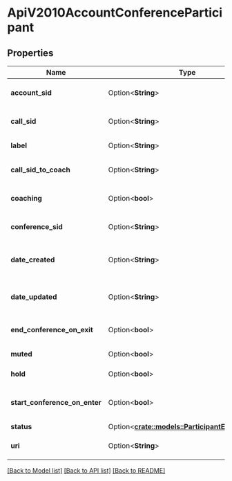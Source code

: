 # ApiV2010AccountConferenceParticipant

## Properties

Name | Type | Description | Notes
------------ | ------------- | ------------- | -------------
**account_sid** | Option<**String**> | The SID of the Account that created the resource | [optional]
**call_sid** | Option<**String**> | The SID of the Call the resource is associated with | [optional]
**label** | Option<**String**> | The label of this participant | [optional]
**call_sid_to_coach** | Option<**String**> | The SID of the participant who is being `coached` | [optional]
**coaching** | Option<**bool**> | Indicates if the participant changed to coach | [optional]
**conference_sid** | Option<**String**> | The SID of the conference the participant is in | [optional]
**date_created** | Option<**String**> | The RFC 2822 date and time in GMT that the resource was created | [optional]
**date_updated** | Option<**String**> | The RFC 2822 date and time in GMT that the resource was last updated | [optional]
**end_conference_on_exit** | Option<**bool**> | Whether the conference ends when the participant leaves | [optional]
**muted** | Option<**bool**> | Whether the participant is muted | [optional]
**hold** | Option<**bool**> | Whether the participant is on hold | [optional]
**start_conference_on_enter** | Option<**bool**> | Whether the conference starts when the participant joins the conference | [optional]
**status** | Option<[**crate::models::ParticipantEnumStatus**](participant_enum_status.md)> |  | [optional]
**uri** | Option<**String**> | The URI of the resource, relative to `https://api.twilio.com` | [optional]

[[Back to Model list]](../README.md#documentation-for-models) [[Back to API list]](../README.md#documentation-for-api-endpoints) [[Back to README]](../README.md)


